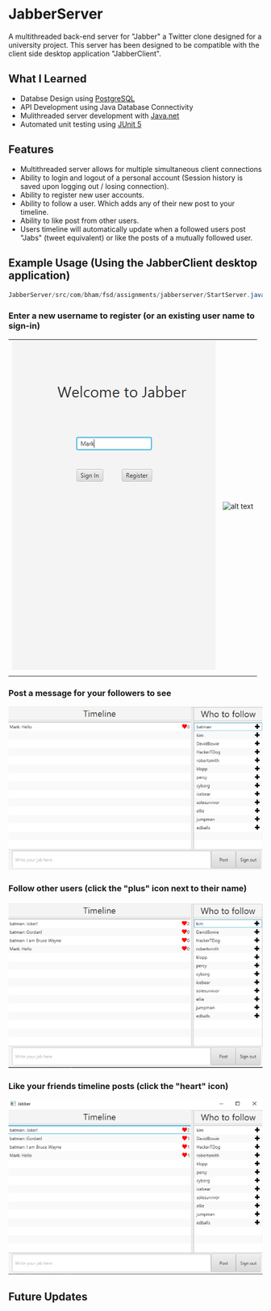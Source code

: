 # JabberServer
A multithreaded back-end server for "Jabber" a Twitter clone designed for a university project. This server has been designed to be compatible with the client side desktop application "JabberClient".
## What I Learned
* Databse Design using [PostgreSQL](https://www.postgresql.org/)
* API Development using Java Database Connectivity
* Mulithreaded server development with [Java.net](https://docs.oracle.com/javase/7/docs/api/java/net/package-summary.html)
* Automated unit testing using [JUnit 5](https://junit.org/junit5/)
## Features
* Multithreaded server allows for multiple simultaneous client connections
* Ability to login and logout of a personal account (Session history is saved upon logging out / losing connection).
* Ability to register new user accounts.
* Ability to follow a user. Which adds any of their new post to your timeline.
* Ability to like post from other users.
* Users timeline will automatically update when a followed users post "Jabs" (tweet equivalent) or like the posts of a mutually followed user.
## Example Usage (Using the JabberClient desktop application)
```Java
JabberServer/src/com/bham/fsd/assignments/jabberserver/StartServer.java //Server will listen for request on port 44444
```
### Enter a new username to register (or an existing user name to sign-in)
|   |  |
| ------------- | ------------- |
| ![alt text](https://github.com/mark2661/JabberServer/blob/main/Images/sign-in%20screen.PNG)  |![alt text]() |
|   |  |


### Post a message  for your followers to see
![alt text](https://github.com/mark2661/JabberServer/blob/main/Images/post.PNG)
### Follow other users (click the "plus" icon next to their name)
![alt text](https://github.com/mark2661/JabberServer/blob/main/Images/follow.PNG)
### Like your friends timeline posts (click the "heart" icon)
![alt text](https://github.com/mark2661/JabberServer/blob/main/Images/like.PNG)
## Future Updates
